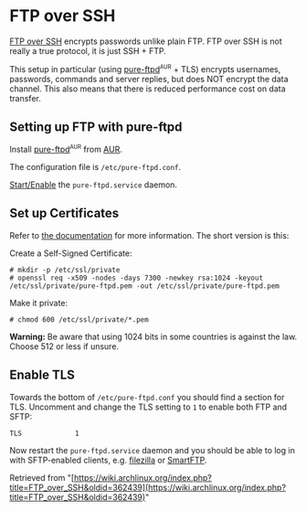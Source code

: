 # FTP over SSH

[FTP over SSH](https://en.wikipedia.org/wiki/File_Transfer_Protocol#FTP_over_SSH "wikipedia:File Transfer Protocol") encrypts passwords unlike plain FTP. FTP over SSH is not really a true protocol, it is just SSH + FTP.

This setup in particular (using [pure-ftpd](https://aur.archlinux.org/packages/pure-ftpd/)<sup><small>AUR</small></sup> + TLS) encrypts usernames, passwords, commands and server replies, but does NOT encrypt the data channel. This also means that there is reduced performance cost on data transfer.

## Setting up FTP with pure-ftpd

Install [pure-ftpd](https://aur.archlinux.org/packages/pure-ftpd/)<sup><small>AUR</small></sup> from [AUR](/index.php/AUR "AUR").

The configuration file is `/etc/pure-ftpd.conf`.

[Start/Enable](/index.php/Systemd#Using_units "Systemd") the `pure-ftpd.service` daemon.

## Set up Certificates

Refer to [the documentation](http://download.pureftpd.org/pub/pure-ftpd/doc/README.TLS) for more information. The short version is this:

Create a Self-Signed Certificate:

```
# mkdir -p /etc/ssl/private
# openssl req -x509 -nodes -days 7300 -newkey rsa:1024 -keyout /etc/ssl/private/pure-ftpd.pem -out /etc/ssl/private/pure-ftpd.pem

```

Make it private:

```
# chmod 600 /etc/ssl/private/*.pem

```

**Warning:** Be aware that using 1024 bits in some countries is against the law. Choose 512 or less if unsure.

## Enable TLS

Towards the bottom of `/etc/pure-ftpd.conf` you should find a section for TLS. Uncomment and change the TLS setting to `1` to enable both FTP and SFTP:

```
TLS             1

```

Now restart the `pure-ftpd.service` daemon and you should be able to log in with SFTP-enabled clients, e.g. [filezilla](https://www.archlinux.org/packages/?name=filezilla) or [SmartFTP](https://www.smartftp.com/).

Retrieved from "[https://wiki.archlinux.org/index.php?title=FTP_over_SSH&oldid=362439](https://wiki.archlinux.org/index.php?title=FTP_over_SSH&oldid=362439)"
